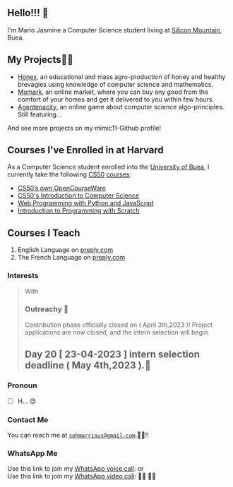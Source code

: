 ## Hello!!! 💭
I'm Mario Jasmine a Computer Science student living at [Silicon Mountain](https://g.co/kgs/ppxLEu), Buea.

## My Projects👩‍💻
- [Honex](https://honex.com), an educational and mass agro-production of honey and healthy brevagies using knowledge of computer science and mathematics.
- [Momark](https://momark.site), an online market, where you can buy any good from the comfort of your homes and get it delivered to you within few hours.
- [Agentenacity](https://agentcalcul.com), an online game about computer science algo-principles. Still featuring...

 And see more projects on my mimic11-Github profile!


## Courses I've Enrolled in at Harvard
As a Computer Science student enrolled into the [University of Buea](https://ubuea.cm), I currently take the following [CS50](https://cs50.harvard.edu) [courses](https://submit.cs50.io/courses/):

- [CS50’s own OpenCourseWare](https://cs50.harvard.edu/x/2023/)
- [CS50's Introduction to Computer Science](https://cs50.harvard.edu/x/2023/notes/0/)
- [Web Programming with Python and JavaScript](https://cs50.harvard.edu/web/2020/)
- [Introduction to Programming with Scratch](https://cs50.harvard.edu/scratch/2021/)



## Courses I Teach
1. English Language on [preply.com](https://preply.com/en/tutor/950645/?pref=MjQyODcyOA==&id=1659842056.173593)
2. The French Language on [preply.com](https://preply.com/en/tutor/950645/?pref=MjQyODcyOA==&id=1659842056.173593)

### Interests
> With<h3>Outreachy 💞 </h3>
> Contribution phase officially closed on ( April 3th,2023 )!
Project applications are now closed, and the intern selection will begin.
>  <h2>Day 20 [ 23-04-2023 ] intern selection deadline ( May 4th,2023 ).🐪</h2>

### Pronoun
- [ ] H... 😊

### Contact Me

You can reach me at [`sohmarrious@gmail.com`](mailto:sohmarrious@gmail.com).🤣🤣!!

### WhatsApp Me
Use this link to join my [WhatsApp voice call](https://call.whatsapp.com/voice/d64noGo1ClGtQgdkq7eSXA): or <br>
Use this link to join my [WhatsApp video call]( https://call.whatsapp.com/video/ZfOF9MU1gPCr76p9MZfqot): 🕵️‍♀️ 👩‍💼
